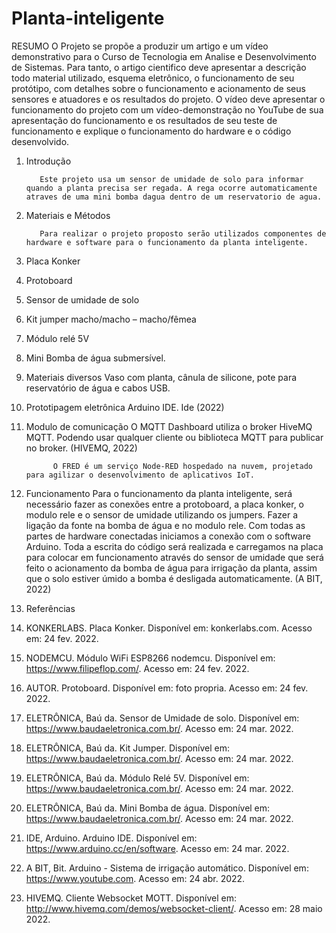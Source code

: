 # Planta-inteligente
RESUMO
O Projeto se propõe a produzir um artigo e um vídeo demonstrativo para o Curso de Tecnologia em Analise e Desenvolvimento de Sistemas. Para tanto, o artigo cientifico deve apresentar a descrição todo material utilizado, esquema eletrônico, o funcionamento de seu protótipo, com detalhes sobre o funcionamento e acionamento de seus sensores e atuadores e os resultados do projeto. O vídeo deve apresentar o funcionamento do projeto  com um vídeo-demonstração no YouTube de sua apresentação do funcionamento e os resultados de seu teste de funcionamento e explique o funcionamento do hardware e o código desenvolvido.





1.	Introdução

           Este projeto usa um sensor de umidade de solo para informar quando a planta precisa ser regada. A rega ocorre automaticamente atraves de uma mini bomba dagua dentro de um reservatorio de agua.


2.	Materiais e Métodos 

           Para realizar o projeto proposto serão utilizados componentes de hardware e software para o funcionamento da planta inteligente. 

		
1.	 Placa Konker
2.	Protoboard   
3.	Sensor de umidade de solo
4.	Kit jumper macho/macho – macho/fêmea
5.	Módulo relé 5V
6.	Mini Bomba de água submersível. 
7.	Materiais diversos
          Vaso com planta, cânula de silicone, pote para reservatório de água e cabos USB.
8.	Prototipagem eletrônica
              Arduino IDE. Ide (2022)
9.	Modulo de comunicação
               O MQTT Dashboard utiliza o broker HiveMQ MQTT. Podendo usar qualquer cliente ou biblioteca MQTT para publicar no broker. (HIVEMQ, 2022)

              O FRED é um serviço Node-RED hospedado na nuvem, projetado para agilizar o desenvolvimento de aplicativos IoT.






3.	Funcionamento
             Para o funcionamento da planta inteligente, será necessário fazer as conexões entre a protoboard, a placa konker, o modulo rele e o sensor de umidade utilizando os jumpers. Fazer a ligação da fonte na bomba de água e no modulo rele. Com todas as partes de hardware conectadas iniciamos a conexão com o software Arduino. Toda a escrita do código será realizada e carregamos na placa para colocar em funcionamento através do sensor de umidade que será feito o acionamento da bomba de água para irrigação da planta, assim que o solo estiver úmido a bomba é desligada automaticamente. (A BIT, 2022) 
4.	Referências

1.	KONKERLABS. Placa Konker. Disponível em: konkerlabs.com. Acesso em: 24 fev. 2022.
2.	NODEMCU. Módulo WiFi ESP8266 nodemcu. Disponível em: https://www.filipeflop.com/. Acesso em: 24 fev. 2022.
3.	AUTOR. Protoboard. Disponível em: foto propria. Acesso em: 24 fev. 2022.
4.	ELETRÔNICA, Baú da. Sensor de Umidade de solo. Disponível em: https://www.baudaeletronica.com.br/. Acesso em: 24 mar. 2022.
5.	ELETRÔNICA, Baú da. Kit Jumper. Disponível em: https://www.baudaeletronica.com.br/. Acesso em: 24 mar. 2022.
6.	ELETRÔNICA, Baú da. Módulo Relé 5V. Disponível em: https://www.baudaeletronica.com.br/. Acesso em: 24 mar. 2022.
7.	ELETRÔNICA, Baú da. Mini Bomba de água. Disponível em: https://www.baudaeletronica.com.br/. Acesso em: 24 mar. 2022.
8.	IDE, Arduino. Arduino IDE. Disponível em: https://www.arduino.cc/en/software. Acesso em: 24 mar. 2022.
9.	A BIT, Bit. Arduino - Sistema de irrigação automático. Disponível em: https://www.youtube.com. Acesso em: 24 abr. 2022.
10.	HIVEMQ. Cliente Websocket MOTT. Disponível em: http://www.hivemq.com/demos/websocket-client/. Acesso em: 28 maio 2022.
